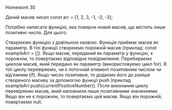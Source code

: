 Homework 30

Даний масив чисел const arr = [1, 2, 3, -1, -2, -3];

Потрібно написати функцію, яка поверне новий масив, що містить лише позитивні числа. Для цього:

Створюємо функцію з довільною назвою.
Функція приймає масив як параметр.
В тілі функції створюємо порожній масив (приклад: const exampleArr = []).
Якщо масив, переданий як параметр у функцію, є порожнім, то повертаємо відповідне повідомлення.
Перебираємо циклом масив, який передано як параметр (використовуємо цикл for).
В тілі циклу перевіряємо, чи є поточний елемент позитивним числом чи від'ємним (if).
Якщо число позитивне, то додаємо його до раніше створеного масиву за допомогою функції push (приклад exampleArr.push(currentPositiveNumber)).
Після виконання циклу перевіряємо масив, який наповнили лише позитивними значеннями.
Якщо він не є порожнім, то повертаємо цей масив.
Якщо він порожній, повертаємо null.